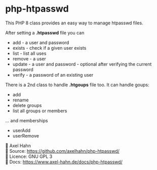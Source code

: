 # php-htpasswd

This PHP 8 class provides an easy way to manage htpasswd files.

After setting a **.htpasswd** file you can

- add - a user and password
- exists - check if a given user exists
- list - list all uses
- remove - a user
- update - a user and password - optional after verifying the current password
- verify - a password of an existing user

There is a 2nd class to handle **.htgoups** file too. It can handle goups:

- add
- rename
- delete groups
- list all groups or members

... and memberships

- userAdd
- userRemove

👤 Axel Hahn \
📄 Source: <https://github.com/axelhahn/php-htpasswd/> \
📜 Licence: GNU GPL 3 \
📗 Docs: <https://www.axel-hahn.de/docs/php-htpasswd/>
